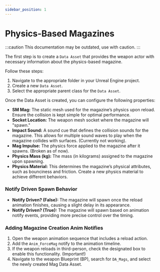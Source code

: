 ```yaml
---
sidebar_position: 1
---
```


# Physics-Based Magazines

:::caution
This documentation may be outdated, use with caution.
:::

The first step is to create a `Data Asset` that provides the weapon actor with necessary information about the physics-based magazine. 

Follow these steps:

1. Navigate to the appropriate folder in your Unreal Engine project.
2. Create a new `Data Asset`.
3. Select the appropriate parent class for the `Data Asset`.

Once the Data Asset is created, you can configure the following properties:

* **SM Mag:** The static mesh used for the magazine’s physics upon reload. Ensure the collision is kept simple for optimal performance.
* **Socket Location:** The weapon mesh socket where the magazine will "spawn."
* **Impact Sound:** A sound cue that defines the collision sounds for the magazine. This allows for multiple sound waves to play when the magazine collides with surfaces. (Currently not working).
* **Mag Impulse:** The physics force applied to the magazine after it spawns. (Broken as of now).
* **Physics Mass (kg):** The mass (in kilograms) assigned to the magazine upon spawning.
* **Physics Material:** This determines the magazine’s physical attributes, such as bounciness and friction. Create a new physics material to achieve different behaviors.


### Notify Driven Spawn Behavior

* **Notify Driven? (False):** The magazine will spawn once the reload animation finishes, causing a slight delay in its appearance.
* **Notify Driven? (True):** The magazine will spawn based on animation notify events, providing more precise control over the timing.

### Adding Magazine Creation Anim Notifies

1. Open the weapon animation sequence that includes a reload action.
2. Add the `Anim_ForceMag` notify to the animation timeline.
3. If the weapon reloads in third-person, check the designated box to enable this functionality. (Important!)
4. Navigate to the weapon Blueprint (BP), search for `DA_Mags`, and select the newly created Mag Data Asset.